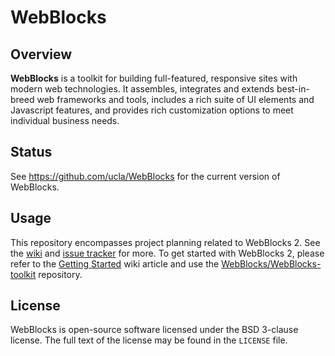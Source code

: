 # WebBlocks

## Overview

**WebBlocks** is a toolkit for building full-featured, responsive sites with 
modern web technologies. It assembles, integrates and extends best-in-breed web 
frameworks and tools, includes a rich suite of UI elements and Javascript
features, and provides rich customization options to meet individual business 
needs.

## Status

See https://github.com/ucla/WebBlocks for the current version of WebBlocks.

## Usage

This repository encompasses project planning related to WebBlocks 2. See the 
[wiki](https://github.com/WebBlocks/WebBlocks/wiki) and
[issue tracker](https://github.com/WebBlocks/WebBlocks/issues) for more.
To get started with WebBlocks 2, please refer to the 
[Getting Started](https://github.com/WebBlocks/WebBlocks/wiki/Getting-Started) 
wiki article and use the 
[WebBlocks/WebBlocks-toolkit](WebBlocks/WebBlocks-toolkit) repository.

## License

WebBlocks is open-source software licensed under the BSD 3-clause license. The 
full text of the license may be found in the `LICENSE` file.
